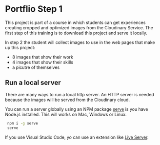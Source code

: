 # Portflio Step 1
This project is part of a course in which students can get experiences creating cropped and optimized images from the Cloudinary Service.  The first step of this training is to download this project and serve it locally.

In step 2 the student will collect images to use in the web pages that make up this project: 

- 8 images that show their work
- 4 images that show their skills
- a picutre of themselves

## Run a local server

There are many ways to run a local http server.  An HTTP server is needed because the images will be served from the Cloudinary cloud.

You can run a server globally using an NPM package [serve](https://www.npmjs.com/package/serve) is you have Node.js installed.  This will works on Mac, Windows or Linux.

```zsh
 npm i -g serve
 serve
 ```

If you use Visual Studio Code, yo can use an extension like [Live Server](https://marketplace.visualstudio.com/items?itemName=yandeu.five-server).
